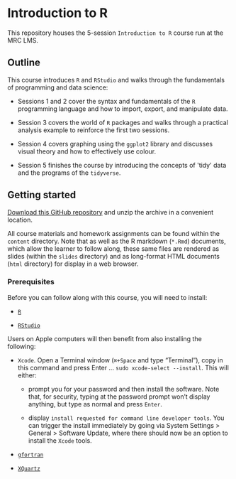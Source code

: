 # Introduction to R

This repository houses the 5-session `Introduction to R` course run at the MRC LMS. 

## Outline

This course introduces `R` and `RStudio` and walks through the fundamentals of 
programming and data science:

- Sessions 1 and 2 cover the syntax and fundamentals of the `R` programming 
language and how to import, export, and manipulate data.
  
-  Session 3 covers the world of `R` packages and walks through a practical 
analysis example to reinforce the first two sessions.

- Session 4 covers graphing using the `ggplot2` library and discusses visual theory 
and how to effectively use colour.

- Session 5 finishes the course by introducing the concepts of 'tidy' data and
the programs of the `tidyverse`.

## Getting started

[Download this GitHub repository](https://github.com/LMSBioinformatics/Introduction_to_R/archive/refs/heads/main.zip) 
and unzip the archive in a convenient location.

All course materials and homework assignments can be found within the `content` 
directory. Note that as well as the R markdown (`*.Rmd`) documents, which allow 
the learner to follow along, these same files are rendered as slides (within the 
`slides` directory) and as long-format HTML documents (`html` directory) for 
display in a web browser.

### Prerequisites

Before you can follow along with this course, you will need to install:

- [`R`](https://cran.r-project.org/)

- [`RStudio`](https://posit.co/download/rstudio-desktop/)

Users on Apple computers will then benefit from also installing the following:

- `Xcode`. Open a Terminal window (`⌘+Space` and type “Terminal”), copy in this 
command and press Enter ... `sudo xcode-select --install`. This will either:

  - prompt you for your password and then install the software. Note that, for 
  security, typing at the password prompt won’t display anything, but type as 
  normal and press `Enter`. 
  
  - display `install requested for command line developer tools`. You can trigger
  the install immediately by going via System Settings > General > Software Update,
  where there should now be an option to install the `Xcode` tools.

- [`gfortran`](https://mac.r-project.org/tools/gfortran-12.2-universal.pkg)

- [`XQuartz`](https://www.xquartz.org/)
